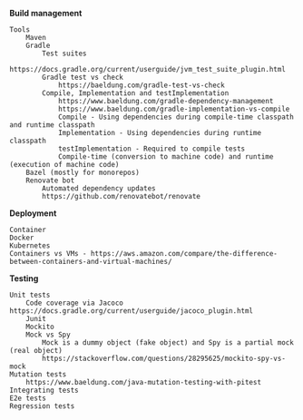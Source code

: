 **Build management**

    Tools
        Maven
        Gradle
            Test suites 
                https://docs.gradle.org/current/userguide/jvm_test_suite_plugin.html
            Gradle test vs check
                https://baeldung.com/gradle-test-vs-check
            Compile, Implementation and testImplementation
                https://www.baeldung.com/gradle-dependency-management
                https://www.baeldung.com/gradle-implementation-vs-compile
                Compile - Using dependencies during compile-time classpath and runtime classpath
                Implementation - Using dependencies during runtime classpath
                testImplementation - Required to compile tests
                Compile-time (conversion to machine code) and runtime (execution of machine code)
        Bazel (mostly for monorepos)
        Renovate bot 
            Automated dependency updates
            https://github.com/renovatebot/renovate

**Deployment**

    Container
    Docker
    Kubernetes
    Containers vs VMs - https://aws.amazon.com/compare/the-difference-between-containers-and-virtual-machines/

**Testing**

    Unit tests
        Code coverage via Jacoco https://docs.gradle.org/current/userguide/jacoco_plugin.html
        Junit
        Mockito 
        Mock vs Spy
            Mock is a dummy object (fake object) and Spy is a partial mock (real object)
            https://stackoverflow.com/questions/28295625/mockito-spy-vs-mock
    Mutation tests 
        https://www.baeldung.com/java-mutation-testing-with-pitest
    Integrating tests
    E2e tests
    Regression tests

    

